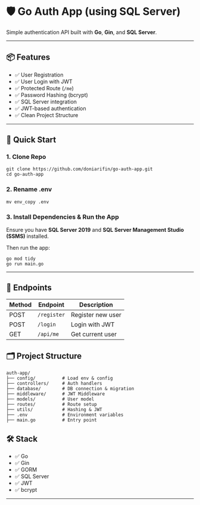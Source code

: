 # 🛡️ Go Auth App (using SQL Server)

Simple authentication API built with **Go**, **Gin**, and **SQL Server**.

---

## 📦 Features

- ✅ User Registration
- ✅ User Login with JWT
- ✅ Protected Route (`/me`)
- ✅ Password Hashing (bcrypt)
- ✅ SQL Server integration
- ✅ JWT-based authentication
- ✅ Clean Project Structure

---

## 🚀 Quick Start

### 1. Clone Repo

```
git clone https://github.com/doniarifin/go-auth-app.git
cd go-auth-app
```

### 2. Rename .env

```
mv env_copy .env
```

### 3. Install Dependencies & Run the App

Ensure you have **SQL Server 2019** and **SQL Server Management Studio (SSMS)** installed.

Then run the app:

```
go mod tidy
go run main.go
```

---

## 🧪 Endpoints

| Method | Endpoint    | Description       |
| ------ | ----------- | ----------------- |
| POST   | `/register` | Register new user |
| POST   | `/login`    | Login with JWT    |
| GET    | `/api/me`   | Get current user  |


## 🗂️ Project Structure

```
auth-app/
├── config/          # Load env & config
├── controllers/     # Auth handlers
├── database/        # DB connection & migration
├── middleware/      # JWT Middleware
├── models/          # User model
├── routes/          # Route setup
├── utils/           # Hashing & JWT
├── .env             # Environment variables
├── main.go          # Entry point
```

## 🛠️ Stack

- ✅ Go
- ✅ Gin
- ✅ GORM
- ✅ SQL Server
- ✅ JWT
- ✅ bcrypt

---
